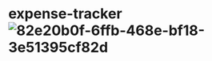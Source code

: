 # expense-tracker![82e20b0f-6ffb-468e-bf18-3e51395cf82d](https://user-images.githubusercontent.com/111347556/225700035-d1f87f00-4895-4298-a234-e26e3441ddbd.jpg)
